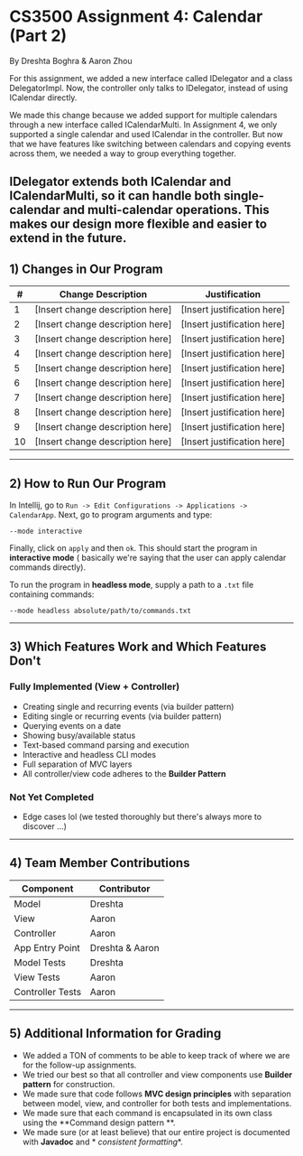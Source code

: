 # CS3500 Assignment 4: Calendar (Part 2)

By Dreshta Boghra & Aaron Zhou


For this assignment, we added a new interface called IDelegator and a class DelegatorImpl. 
Now, the controller only talks to IDelegator, instead of using ICalendar directly.

We made this change because we added support for multiple calendars through a new interface 
called ICalendarMulti. In Assignment 4, we only supported a single calendar and used ICalendar 
in the controller. But now that we have features like switching between calendars and 
copying events across them, we needed a way to group everything together.

IDelegator extends both ICalendar and ICalendarMulti, so it can handle both single-calendar and 
multi-calendar operations. This makes our design more flexible and easier to extend in the future.
---

## 1) Changes in Our Program

| #  | Change Description               | Justification               |
|----|----------------------------------|-----------------------------|
| 1  | [Insert change description here] | [Insert justification here] |
| 2  | [Insert change description here] | [Insert justification here] |
| 3  | [Insert change description here] | [Insert justification here] |
| 4  | [Insert change description here] | [Insert justification here] |
| 5  | [Insert change description here] | [Insert justification here] |
| 6  | [Insert change description here] | [Insert justification here] |
| 7  | [Insert change description here] | [Insert justification here] |
| 8  | [Insert change description here] | [Insert justification here] |
| 9  | [Insert change description here] | [Insert justification here] |
| 10 | [Insert change description here] | [Insert justification here] |

---

## 2) How to Run Our Program

In Intellij, go to `Run -> Edit Configurations -> Applications -> CalendarApp`. Next, go to program
arguments and type:

```
--mode interactive
```

Finally, click on `apply` and then `ok`. This should start the program in **interactive mode** (
basically we're saying that the user can apply calendar commands directly).

To run the program in **headless mode**, supply a path to a `.txt` file containing commands:

```
--mode headless absolute/path/to/commands.txt
```

---

## 3) Which Features Work and Which Features Don't

### Fully Implemented (View + Controller)

- Creating single and recurring events (via builder pattern)
- Editing single or recurring events (via builder pattern)
- Querying events on a date
- Showing busy/available status
- Text-based command parsing and execution
- Interactive and headless CLI modes
- Full separation of MVC layers
- All controller/view code adheres to the **Builder Pattern**

### Not Yet Completed

- Edge cases lol (we tested thoroughly but there's always more to discover ...)

---

## 4) Team Member Contributions

| Component        | Contributor     |
|------------------|-----------------|
| Model            | Dreshta         |
| View             | Aaron           |
| Controller       | Aaron           |
| App Entry Point  | Dreshta & Aaron |
| Model Tests      | Dreshta         |
| View Tests       | Aaron           |
| Controller Tests | Aaron           |

---

## 5) Additional Information for Grading

- We added a TON of comments to be able to keep track of where we are for the follow-up assignments.
- We tried our best so that all controller and view components use **Builder pattern** for
  construction.
- We made sure that code follows **MVC design principles** with separation between model, view, and
  controller for both tests and implementations.
- We made sure that each command is encapsulated in its own class using the **Command design pattern
  **.
- We made sure (or at least believe) that our entire project is documented with **Javadoc** and *
  *consistent formatting**.